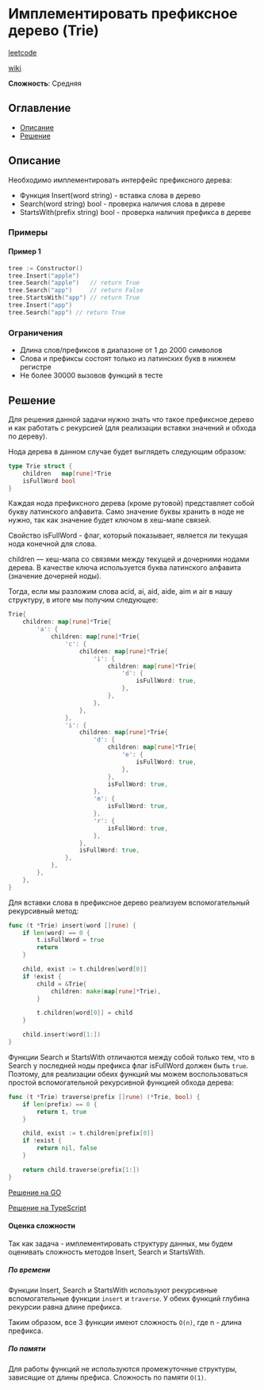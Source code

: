 # Имплементировать префиксное дерево (Trie)

[leetcode](https://leetcode.com/problems/implement-trie-prefix-tree/description/)

[wiki](https://ru.wikipedia.org/wiki/%D0%9F%D1%80%D0%B5%D1%84%D0%B8%D0%BA%D1%81%D0%BD%D0%BE%D0%B5_%D0%B4%D0%B5%D1%80%D0%B5%D0%B2%D0%BE)

**Сложность**: Средняя

## Оглавление

- [Описание](#description)
- [Решение](#solution)


## <a name="description"></a>Описание

Необходимо имплементировать интерфейс префиксного дерева:
- Функция Insert(word string) - вставка слова в дерево
- Search(word string) bool - проверка наличия слова в дереве 
- StartsWith(prefix string) bool - проверка наличия префикса в дереве

### Примеры

#### Пример 1

```go
tree := Constructor()
tree.Insert("apple")
tree.Search("apple")   // return True
tree.Search("app")     // return False
tree.StartsWith("app") // return True
tree.Insert("app")
tree.Search("app") // return True
```

### Ограничения

- Длина слов/префиксов в диапазоне от 1 до 2000 символов
- Слова и префиксы состоят только из латинских букв в нижнем регистре
- Не более 30000 вызовов функций в тесте

## <a name="solution"></a> Решение

Для решения данной задачи нужно знать что такое префиксное дерево и как работать с рекурсией (для реализации вставки значений и обхода по дереву).

Нода дерева в данном случае будет выглядеть следующим образом:

```go
type Trie struct {
	children   map[rune]*Trie
	isFullWord bool
}
```

Каждая нода префиксного дерева (кроме рутовой) представляет собой букву латинского алфавита. Само значение буквы хранить в ноде не нужно, так как значение будет ключом в хеш-мапе связей.  

Свойство isFullWord - флаг, который показывает, является ли текущая нода конечной для слова.

children — хеш-мапа со связями между текущей и дочерними нодами дерева. В качестве ключа используется буква латинского алфавита (значение дочерней ноды).

Тогда, если мы разложим слова acid, ai, aid, aide, aim и air в нашу структуру, в итоге мы получим следующее:

```go
Trie{
    children: map[rune]*Trie{
        'a': {
            children: map[rune]*Trie{
                'c': {
                    children: map[rune]*Trie{
                        'i': {
                            children: map[rune]*Trie{
                                'd': {
                                    isFullWord: true,
                                },
                            },
                        },
                    },
                },
                'i': {
                    children: map[rune]*Trie{
                        'd': {
                            children: map[rune]*Trie{
                                'e': {
                                    isFullWord: true,
                                },
                            },
                            isFullWord: true,
                        },
                        'm': {
                            isFullWord: true,
                        },
                        'r': {
                            isFullWord: true,
                        },
                    },
                    isFullWord: true,
                },
            },
        },
    },
}
```

Для вставки слова в префиксное дерево реализуем вспомогательный рекурсивный метод:
```go
func (t *Trie) insert(word []rune) {
	if len(word) == 0 {
		t.isFullWord = true
		return
	}

	child, exist := t.children[word[0]]
	if !exist {
		child = &Trie{
			children: make(map[rune]*Trie),
		}

		t.children[word[0]] = child
	}

	child.insert(word[1:])
}
```

Функции Search и StartsWith отличаются между собой только тем, что в Search у последней ноды префикса флаг isFullWord должен быть `true`.
Поэтому, для реализации обеих функций мы можем воспользоваться простой вспомогательной рекурсивной функцией обхода дерева:
```go
func (t *Trie) traverse(prefix []rune) (*Trie, bool) {
	if len(prefix) == 0 {
		return t, true
	}

	child, exist := t.children[prefix[0]]
	if !exist {
		return nil, false
	}

	return child.traverse(prefix[1:])
}
```


[Решение на GO](go/solution.go)

[Решение на TypeScript](ts/solution.ts)

#### Оценка сложности

Так как задача - имплементировать структуру данных, мы будем оценивать сложность методов Insert, Search и StartsWith.

##### По времени

Функции Insert, Search и StartsWith используют рекурсивные вспомогательные функции `insert` и `traverse`. У обеих функций глубина рекурсии равна длине префикса.

Таким образом, все 3 функции имеют сложность `O(n)`, где n - длина префикса.

##### По памяти

Для работы функций не используются промежуточные структуры, зависящие от длины префиса. Сложность по памяти `O(1)`.